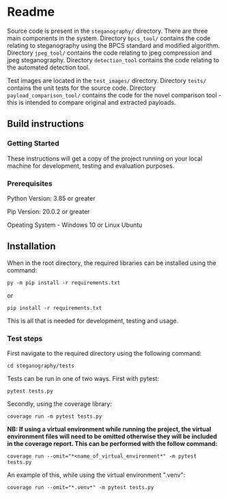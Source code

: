 # Readme


Source code is present in the `steganography/` directory. There are three main components in the system. Directory `bpcs_tool/` contains the code relating to steganography using the BPCS standard and modified algorithm. Directory `jpeg_tool/` contains the code relating to jpeg compression and jpeg steganography. Directory `detection_tool` contains the code relating to the automated detection tool. 

Test images are located in the `test_images/` directory. Directory `tests/` contains the unit tests for the source code. Directory `payload_comparison_tool/` contains the code for the novel comparison tool - this is intended to compare original and extracted payloads.  


## Build instructions

### Getting Started  

These instructions will get a copy of the project running on your local machine for development, testing and evaluation purposes.

### Prerequisites

Python Version: 3.85 or greater

Pip Version: 20.0.2 or greater

Opeating System - Windows 10 or Linux Ubuntu

## Installation

When in the root directory, the required libraries can be installed using the command:

`py -m pip install -r requirements.txt`

or

`pip install -r requirements.txt`


This is all that is needed for development, testing and usage.

### Test steps

First navigate to the required directory using the following command:

`cd steganography/tests`

Tests can be run in one of two ways. First with pytest:

`pytest tests.py`

Secondly, using the coverage library:

`coverage run -m pytest tests.py`

**NB: If using a virtual environment while running the project, the virtual environment files will need to be omitted otherwise they will be included in the coverage report. This can be performed with the follow command:**

`coverage run --omit="*<name_of_virtual_environment*" -m pytest tests.py`

An example of this, while using the virtual environment ".venv":

`coverage run --omit="*.venv*" -m pytest tests.py`


